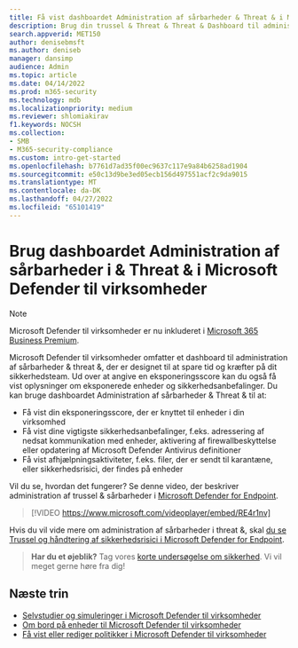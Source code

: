 ```yaml
---
title: Få vist dashboardet Administration af sårbarheder & Threat & i Microsoft Defender til virksomheder
description: Brug din trussel & Threat & Threat & Dashboard til administration af sårbarheder for at se vigtige elementer, der skal håndteres.
search.appverid: MET150
author: denisebmsft
ms.author: deniseb
manager: dansimp
audience: Admin
ms.topic: article
ms.date: 04/14/2022
ms.prod: m365-security
ms.technology: mdb
ms.localizationpriority: medium
ms.reviewer: shlomiakirav
f1.keywords: NOCSH
ms.collection:
- SMB
- M365-security-compliance
ms.custom: intro-get-started
ms.openlocfilehash: b7761d7ad35f00ec9637c117e9a84b6258ad1904
ms.sourcegitcommit: e50c13d9be3ed05ecb156d497551acf2c9da9015
ms.translationtype: MT
ms.contentlocale: da-DK
ms.lasthandoff: 04/27/2022
ms.locfileid: "65101419"
---
```

# <a name="use-your-threat--vulnerability-management-dashboard-in-microsoft-defender-for-business"></a>Brug dashboardet Administration af sårbarheder i & Threat & i Microsoft Defender til virksomheder

> [!NOTE]
> Microsoft Defender til virksomheder er nu inkluderet i [Microsoft 365 Business Premium](../../business-premium/index.md). 

Microsoft Defender til virksomheder omfatter et dashboard til administration af sårbarheder & threat &, der er designet til at spare tid og kræfter på dit sikkerhedsteam. Ud over at angive en eksponeringsscore kan du også få vist oplysninger om eksponerede enheder og sikkerhedsanbefalinger. Du kan bruge dashboardet Administration af sårbarheder & Threat & til at:

- Få vist din eksponeringsscore, der er knyttet til enheder i din virksomhed
- Få vist dine vigtigste sikkerhedsanbefalinger, f.eks. adressering af nedsat kommunikation med enheder, aktivering af firewallbeskyttelse eller opdatering af Microsoft Defender Antivirus definitioner
- Få vist afhjælpningsaktiviteter, f.eks. filer, der er sendt til karantæne, eller sikkerhedsrisici, der findes på enheder

Vil du se, hvordan det fungerer? Se denne video, der beskriver administration af trussel & sårbarheder i [Microsoft Defender for Endpoint](../defender-endpoint/microsoft-defender-endpoint.md).

> [!VIDEO https://www.microsoft.com/videoplayer/embed/RE4r1nv]

Hvis du vil vide mere om administration af sårbarheder i threat &, skal [du se Trussel og håndtering af sikkerhedsrisici i Microsoft Defender for Endpoint](../defender-endpoint/next-gen-threat-and-vuln-mgt.md).

>
> **Har du et øjeblik?**
> Tag vores <a href="https://microsoft.qualtrics.com/jfe/form/SV_0JPjTPHGEWTQr4y" target="_blank">korte undersøgelse om sikkerhed</a>. Vi vil meget gerne høre fra dig!
>

## <a name="next-steps"></a>Næste trin

- [Selvstudier og simuleringer i Microsoft Defender til virksomheder](mdb-tutorials.md)
- [Om bord på enheder til Microsoft Defender til virksomheder](mdb-onboard-devices.md)
- [Få vist eller rediger politikker i Microsoft Defender til virksomheder](mdb-view-edit-create-policies.md)
